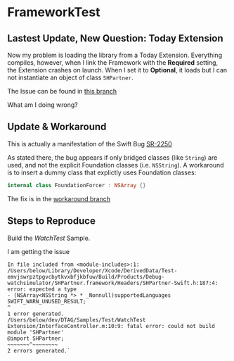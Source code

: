 # FrameworkTest

## Lastest Update, New Question: Today Extension

Now my problem is loading the library from a Today Extension. Everything compiles, however, when I link the Framework with the **Required** setting, the Extension crashes on launch. When I set it to **Optional**, it loads but I can not instantiate an object of class `SHPartner`.

The Issue can be found in [this branch](https://github.com/below/FrameworkTest/tree/Widget)

What am I doing wrong?

## Update & Workaround

This is actually a manifestation of the Swift Bug [SR-2250](https://bugs.swift.org/browse/SR-2250)

As stated there, the bug appears if only bridged classes (like `String`) are used, and not the explicit Foundation classes (i.e. `NSString`). A workaround is to insert a dummy class that explictly uses Foundation classes:

```Swift
internal class FoundationForcer : NSArray {}
```

The fix is in the [workaround branch](https://github.com/below/FrameworkTest/blob/be666e59bb9807086b14a3d54aadb5ca73599b9a/SHPartnerBase.swift#L11)

## Steps to Reproduce

Build the _WatchTest_ Sample.

I am getting the issue

```While building module 'SHPartner' imported from /Users/below/dev/DTAG/Samples/Test/WatchTest Extension/InterfaceController.m:10:
In file included from <module-includes>:1:
/Users/below/Library/Developer/Xcode/DerivedData/Test-emvjswrpztpgvcbytkvxbfjkbfuw/Build/Products/Debug-watchsimulator/SHPartner.framework/Headers/SHPartner-Swift.h:187:4: error: expected a type
- (NSArray<NSString *> * _Nonnull)supportedLanguages SWIFT_WARN_UNUSED_RESULT;
^
1 error generated.
/Users/below/dev/DTAG/Samples/Test/WatchTest Extension/InterfaceController.m:10:9: fatal error: could not build module 'SHPartner'
@import SHPartner;
~~~~~~~^~~~~~~~~
2 errors generated.`

